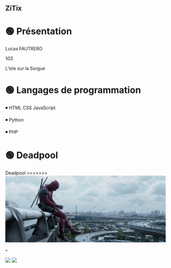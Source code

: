 ## ZiTix

# 🟢 Présentation
Lucas FAUTRERO

1G5

L'Isle sur la Sorgue

# 🟢 Langages de programmation
◾️ HTML CSS JavaScript

◾️ Python

◾️ PHP

# 🟢 Deadpool
Deadpool >>>>>>>
![Deadpool Landscape](/deadpool.jpg)

```diff
+ 
```
[![](https://img.shields.io/badge/-JamesgeeK-brightgreen?style=for-the-badge)](https://youtube.com/)
[![](https://img.shields.io/badge/-ZiTix-red?style=for-the-badge)](https://github.com/hamzamohdzubair/redant)

